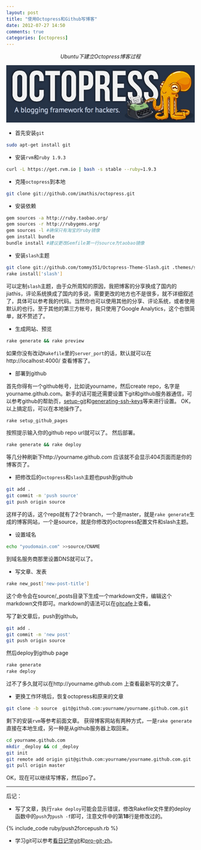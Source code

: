 ```yaml
---
layout: post
title: "使用Octopress和Github写博客"
date: 2012-07-27 14:50
comments: true
categories: [octopress]
---
```

<center><em>Ubuntu下建立Octopress博客过程</em></center>
<center><p><img src="/images/octopress_logo.jpg" alt="Octopress"></p></center>

+ 首先安装``git``
```bash
sudo apt-get install git
```

+ 安装``rvm``和``ruby 1.9.3``
```bash
curl -L https://get.rvm.io | bash -s stable --ruby=1.9.3
```

+ 克隆``octopress``到本地
```bash
git clone git://github.com/imathis/octopress.git 
```

+ 安装依赖
```bash
gem sources -a http://ruby.taobao.org/
gem sources -r http://rubygems.org/
gem sources -l #确保只有淘宝的ruby镜像
gem install bundle
bundle install #建议更改Gemfile第一行source为taobao镜像
```

+ 安装``slash``主题
```bash
git clone git://github.com/tommy351/Octopress-Theme-Slash.git .themes/slash
rake install['slash']
```
可以定制``slash``主题，由于众所周知的原因，我把博客的分享换成了国内的jiathis，评论系统换成了国内的多说，需要更改的地方也不是很多，就不详细叙述了，具体可以参考我的代码。当然你也可以使用其他的分享、评论系统，或者使用默认的也行。至于其他的第三方帐号，我只使用了Google Analytics，这个也很简单，就不赘述了。

+ 生成网站、预览
```bash
rake generate && rake preview
```
如果你没有改动``Rakefile``里的``server_port``的话，默认就可以在 http://localhost:4000/ 查看博客了。

<!-- more -->

+ 部署到github

首先你得有一个github帐号，比如说yourname，然后create repo，名字是yourname.github.com。新手的话可能还需要设置下git和github服务器通信，可以参考github的帮助页，[setup-git](https://help.github.com/articles/set-up-git)和[generating-ssh-keys](https://help.github.com/articles/generating-ssh-keys)等来进行设置。
OK，以上搞定后，可以在本地操作了。
```bash
rake setup_github_pages
```
按照提示输入你的github repo url就可以了。
然后部署。
```bash
rake generate && rake deploy
```
等几分种刷新下http://yourname.github.com 应该就不会显示404页面而是你的博客页了。

+ 把修改后的``octopress``和``slash``主题也push到github
```bash
git add . 
git commit -m 'push source'
git push origin source
```
这样子的话，这个repo就有了2个branch，一个是master，就是``rake generate``生成的博客网站，一个是source，就是你修改的octopress配置文件和slash主题。

+ 设置域名
```bash
echo "youdomain.com" >>source/CNAME
```
到域名服务商那里设置DNS就可以了。

+ 写文章、发表
```bash
rake new_post['new-post-title']
```
这个命令会在source/_posts目录下生成一个markdown文件，编辑这个markdown文件即可。markdown的语法可以在[gitcafe](http://gitcafe.com/riku/Markdown-Syntax-CN/blob/master/syntax.md)上查看。

写了新文章后，push到github。
```bash
git add . 
git commit -m 'new post'
git push origin source
```
然后deploy到github page
```bash
rake generate
rake deploy
```
过不了多久就可以在http://yourname.github.com 上查看最新写的文章了。

+ 更换工作环境后，恢复octopress和原来的文章
```bash
git clone -b source  git@github.com:yourname/yourname.github.com.git
```
剩下的安装``rvm``等参考前面文章。
获得博客网站有两种方式，一是``rake generate``直接在本地生成，另一种是从github服务器上取回来。
```bash
cd yourname.github.com
mkdir _deploy && cd _deploy
git init
git remote add origin git@github.com:yourname/yourname.github.com.git
git pull origin master
```
OK，现在可以继续写博客，然后po了。

---------------------------------
后记：

+ 写了文章，执行``rake deploy``可能会显示错误，修改Rakefile文件里的deploy函数中的``push``为``push -f``即可，注意文件中的第**18**行是修改过的。

{% include_code ruby/push2forcepush.rb %}

+ 学习git可以参考<a href="/downloads/files/learninggit.pdf">看日记学git</a>和[pro-git-zh](https://github.com/numbbbbb/progit-zh-pdf-epub-mobi)。
